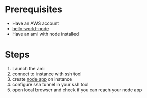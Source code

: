 # Prerequisites
* Have an AWS account
* [hello-world-node](../languages/hello-world-node.mdhello-world-node.md)
* Have an ami with node installed

# Steps
1. Launch the ami
2. connect to instance with ssh tool
3. create [node app](../languages/hello-world-node.md) on instance
4. configure ssh tunnel in your ssh tool
5. open local browser and check if you can reach your node app